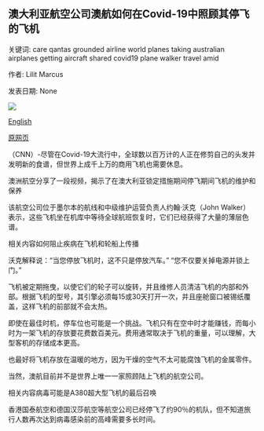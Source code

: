 ## 澳大利亚航空公司澳航如何在Covid-19中照顾其停飞的飞机

关键词: care qantas grounded airline world planes taking australian airplanes getting aircraft shared covid19 plane walker travel amid

作者: Lilit Marcus

发表日期: None

![](https://cdn.cnn.com/cnnnext/dam/assets/191116134750-qantas-airplane2-super-tease.jpg)

[English](How%20Australian%20airline%20Qantas%20is%20taking%20care%20of%20its%20grounded%20planes%20amid%20Covid-19.md)

[原网页](https://edition.cnn.com/travel/article/qantas-coronavirus-grounded-planes-intl-hnk/index.html)

（CNN）-尽管在Covid-19大流行中，全球数以百万计的人正在修剪自己的头发并发明新的食谱，但世界上成千上万的商用飞机也需要休息。

澳洲航空分享了一段视频，揭示了在澳大利亚锁定措施期间停飞期间飞机的维护和保养

该航空公司位于墨尔本的航线和中级维护运营负责人约翰·沃克（John Walker）表示，这些飞机坐在机库中等待全球航班恢复时，它们已经获得了大量的薄层色谱。

相关内容如何阻止疾病在飞机和轮船上传播

沃克解释说：“当您停放飞机时，这不只是停放汽车。” “您不仅要关掉电源并锁上门。”

飞机被定期拖曳，以使它们的轮子可以旋转，并且维修人员清洁飞机的内部和外部。根据飞机的型号，其引擎必须每15或30天打开一次，并且座舱窗口被锡纸覆盖，这样飞机的前部就不会太热。

即使在最佳时机，停车位也可能是一个挑战。飞机只有在空中时才能赚钱，而每小时为一架飞机的存放要花费数百美元。费用通常取决于飞机的重量，可以理解，大型客机的存储成本更高。

也最好将飞机存放在温暖的地方，因为干燥的空气不太可能腐蚀飞机的金属零件。

当然，澳航目前并不是世界上唯一一家照顾陆上飞机的航空公司。

相关内容病毒可能是A380超大型飞机的最后召唤

香港国泰航空和德国汉莎航空等航空公司已经停飞了约90％的机队，但不知道旅行人数再次达到病毒感染前的高峰需要多长时间。